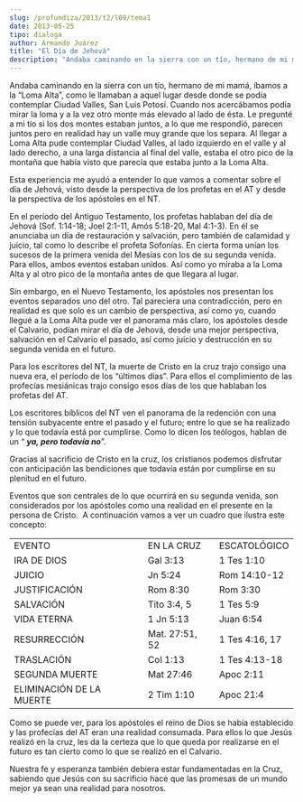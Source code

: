 ```yaml
---
slug: /profundiza/2013/t2/l09/tema1
date: 2013-05-25
tipo: dialoga
author: Armando Juárez
title: "El Día de Jehová"
description: "Andaba caminando en la sierra con un tío, hermano de mi mamá, íbamos a la “Loma  Alta”, como le llamaban a aquel lugar desde donde se podía contemplar Ciudad  Valles, San Luis Potosí. Cuando nos acercábamos podía mirar la loma y a la vez  otro monte más elevado al lado de ésta..."
---
```


Andaba caminando en la sierra con un tío, hermano de mi mamá, íbamos a la “Loma Alta”, como le llamaban a aquel lugar desde donde se podía contemplar Ciudad Valles, San Luis Potosí. Cuando nos acercábamos podía mirar la loma y a la vez otro monte más elevado al lado de ésta. Le pregunté a mi tío si los dos montes estaban juntos, a lo que me respondió, parecen juntos pero en realidad hay un valle muy grande que los separa. Al llegar a Loma Alta pude contemplar Ciudad Valles, al lado izquierdo en el valle y al lado derecho, a una larga distancia al final del valle, estaba el otro pico de la montaña que había visto que parecía que estaba junto a la Loma Alta.

Esta experiencia me ayudó a entender lo que vamos a comentar sobre el día de Jehová, visto desde la perspectiva de los profetas en el AT y desde la perspectiva de los apóstoles en el NT.

En el período del Antiguo Testamento, los profetas hablaban del día de Jehová (Sof. 1:14-18; Joel 2:1-11, Amós 5:18-20, Mal 4:1-3). En él se anunciaba un día de restauración y salvación, pero también de calamidad y juicio, tal como lo describe el profeta Sofonías. En cierta forma unían los sucesos de la primera venida del Mesías con los de su segunda venida. Para ellos, ambos eventos estaban unidos. Así como yo miraba a la Loma Alta y al otro pico de la montaña antes de que llegara al lugar.

Sin embargo, en el Nuevo Testamento, los apóstoles nos presentan los eventos separados uno del otro. Tal pareciera una contradicción, pero en realidad es que solo es un cambio de perspectiva, así como yo, cuando llegué a la Loma Alta pude ver el panorama más claro, los apóstoles desde el Calvario, podían mirar el día de Jehová, desde una mejor perspectiva, salvación en el Calvario el pasado, así como juicio y destrucción en su segunda venida en el futuro.

Para los escritores del NT, la muerte de Cristo en la cruz trajo consigo una nueva era, el período de los “últimos días”. Para ellos el complimiento de las profecías mesiánicas trajo consigo esos días de los que hablaban los profetas del AT.

Los escritores bíblicos del NT ven el panorama de la redención con una tensión subyacente entre el pasado y el futuro; entre lo que se ha realizado y lo que todavía está por cumplirse. Como lo dicen los teólogos, hablan de un “ **_ya, pero todavía no_**”.

Gracias al sacrificio de Cristo en la cruz, los cristianos podemos disfrutar con anticipación las bendiciones que todavía están por cumplirse en su plenitud en el futuro.

Eventos que son centrales de lo que ocurrirá en su segunda venida, son considerados por los apóstoles como una realidad en el presente en la persona de Cristo.  A continuación vamos a ver un cuadro que ilustra este concepto:

|     |     |     |
| --- | --- | --- |
| EVENTO | EN LA CRUZ | ESCATOLÓGICO |
| IRA DE DIOS | Gal 3:13 | 1 Tes 1:10 |
| JUICIO | Jn 5:24 | Rom 14:10-12 |
| JUSTIFICACIÓN | Rom 8:30 | Rom 3:30 |
| SALVACIÓN | Tito 3:4, 5 | 1 Tes 5:9 |
| VIDA ETERNA | 1 Jn 5:13 | Juan 6:54 |
| RESURRECCIÓN | Mat. 27:51, 52 | 1 Tes 4:16, 17 |
| TRASLACIÓN | Col 1:13 | 1 Tes 4:13-18 |
| SEGUNDA MUERTE | Mat 27:46 | Apoc 2:11 |
| ELIMINACIÓN DE LA MUERTE | 2 Tim 1:10 | Apoc 21:4 |

Como se puede ver, para los apóstoles el reino de Dios se había establecido y las profecías del AT eran una realidad consumada. Para ellos lo que Jesús realizó en la cruz, les da la certeza que lo que queda por realizarse en el futuro es tan cierto como lo que se realizó en el Calvario.

Nuestra fe y esperanza también debiera estar fundamentadas en la Cruz, sabiendo que Jesús con su sacrificio hace que las promesas de un mundo mejor ya sean una realidad para nosotros.

